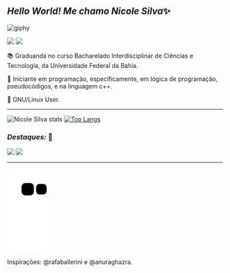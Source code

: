 ## _Hello World! Me chamo Nicole Silva_:sparkles: 

![giphy](https://user-images.githubusercontent.com/68083480/145662235-81c4ef7b-cbfe-4a90-9bdc-a96e6aeabf8c.gif)

[/Buton Linkedin e Gmail/]: <> (Copiei e colei, não entendo de HTML.)
<p align="left">
  <a href="mailto:nicolesilva8144@gmail.com?subject=Ol%C3%A1!" alt="Gmail" target="_blank">
  <img src="https://img.shields.io/badge/-Gmail-FF0000?style=flat-square&labelColor=FF0000&logo=gmail&logoColor=white&link=mailto:pedroveiga.ribeiro@gmail.com?subject=Ol%C3%A1!"  /></a>
  
  <a href="https://www.linkedin.com/in/nicole-silva-a1a184224/" alt="Linkedin" target="_blank">
  <img src="https://img.shields.io/badge/-Linkedin-0e76a8?style=flat-square&logo=Linkedin&logoColor=white&link=https://www.linkedin.com/in/pedro-veiga-ribeiro-01b137206/" /></a>

:books: Graduanda no curso Bacharelado Interdisciplinar de Ciências e Tecnologia, da Universidade Federal da Bahia.

:space_invader: Iniciante em programação, especificamente, em lógica de programação, pseudocódigos, e na linguagem c++.

:penguin: GNU/Linux User.

***

[//]: <> (Estatísticas perfil.)
![Nicole Silva stats](https://github-readme-stats.vercel.app/api?username=Nicolesilvaa&hide=contribs,prs&show_icons=true&theme=radical)
[![Top Langs](https://github-readme-stats.vercel.app/api/top-langs/?username=Nicolesilvaa&layout=compact&theme=radical)](https://github.com/anuraghazr/githubreadmestats)

### *Destaques:* :pushpin:
[//]: <> (Principais repositórios.)
![](https://github-readme-stats.vercel.app/api/pin/?username=nicolesilvaa&repo=AlgoMat&theme=radical)
![](https://github-readme-stats.vercel.app/api/pin/?username=nicolesilvaa&repo=Primeiros.Codigos&theme=radical)
***
[//]: <> (Animação.)
![Snake animation](https://github.com/rafaballerini/rafaballerini/blob/output/github-contribution-grid-snake.svg)

Inspirações: @rafaballerini e @anuraghazra.




